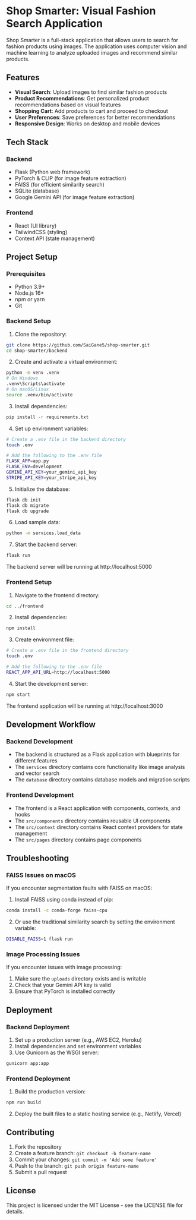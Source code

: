 # Shop Smarter: Visual Fashion Search Application

Shop Smarter is a full-stack application that allows users to search for fashion products using images. The application uses computer vision and machine learning to analyze uploaded images and recommend similar products.

## Features

- **Visual Search**: Upload images to find similar fashion products
- **Product Recommendations**: Get personalized product recommendations based on visual features
- **Shopping Cart**: Add products to cart and proceed to checkout
- **User Preferences**: Save preferences for better recommendations
- **Responsive Design**: Works on desktop and mobile devices

## Tech Stack

### Backend
- Flask (Python web framework)
- PyTorch & CLIP (for image feature extraction)
- FAISS (for efficient similarity search)
- SQLite (database)
- Google Gemini API (for image feature extraction)

### Frontend
- React (UI library)
- TailwindCSS (styling)
- Context API (state management)

## Project Setup

### Prerequisites
- Python 3.9+
- Node.js 16+
- npm or yarn
- Git

### Backend Setup

1. Clone the repository:
```bash
git clone https://github.com/SaiGane5/shop-smarter.git
cd shop-smarter/backend
```

2. Create and activate a virtual environment:
```bash
python -m venv .venv
# On Windows
.venv\Scripts\activate
# On macOS/Linux
source .venv/bin/activate
```

3. Install dependencies:
```bash
pip install -r requirements.txt
```

4. Set up environment variables:
```bash
# Create a .env file in the backend directory
touch .env

# Add the following to the .env file
FLASK_APP=app.py
FLASK_ENV=development
GEMINI_API_KEY=your_gemini_api_key
STRIPE_API_KEY=your_stripe_api_key
```

5. Initialize the database:
```bash
flask db init
flask db migrate
flask db upgrade
```

6. Load sample data:
```bash
python -m services.load_data
```

7. Start the backend server:
```bash
flask run
```

The backend server will be running at http://localhost:5000

### Frontend Setup

1. Navigate to the frontend directory:
```bash
cd ../frontend
```

2. Install dependencies:
```bash
npm install
```

3. Create environment file:
```bash
# Create a .env file in the frontend directory
touch .env

# Add the following to the .env file
REACT_APP_API_URL=http://localhost:5000
```

4. Start the development server:
```bash
npm start
```

The frontend application will be running at http://localhost:3000

## Development Workflow

### Backend Development

- The backend is structured as a Flask application with blueprints for different features
- The `services` directory contains core functionality like image analysis and vector search
- The `database` directory contains database models and migration scripts

### Frontend Development

- The frontend is a React application with components, contexts, and hooks
- The `src/components` directory contains reusable UI components
- The `src/context` directory contains React context providers for state management
- The `src/pages` directory contains page components

## Troubleshooting

### FAISS Issues on macOS

If you encounter segmentation faults with FAISS on macOS:

1. Install FAISS using conda instead of pip:
```bash
conda install -c conda-forge faiss-cpu
```

2. Or use the traditional similarity search by setting the environment variable:
```bash
DISABLE_FAISS=1 flask run
```

### Image Processing Issues

If you encounter issues with image processing:

1. Make sure the `uploads` directory exists and is writable
2. Check that your Gemini API key is valid
3. Ensure that PyTorch is installed correctly

## Deployment

### Backend Deployment

1. Set up a production server (e.g., AWS EC2, Heroku)
2. Install dependencies and set environment variables
3. Use Gunicorn as the WSGI server:
```bash
gunicorn app:app
```

### Frontend Deployment

1. Build the production version:
```bash
npm run build
```

2. Deploy the built files to a static hosting service (e.g., Netlify, Vercel)

## Contributing

1. Fork the repository
2. Create a feature branch: `git checkout -b feature-name`
3. Commit your changes: `git commit -m 'Add some feature'`
4. Push to the branch: `git push origin feature-name`
5. Submit a pull request

## License

This project is licensed under the MIT License - see the LICENSE file for details.